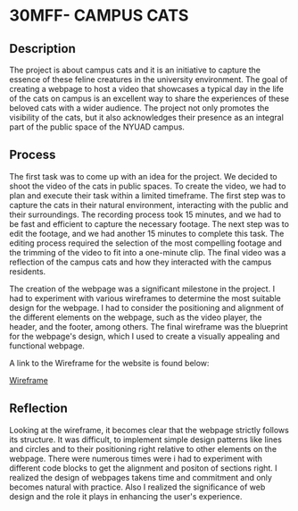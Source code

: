 <h1>30MFF- CAMPUS CATS</h1>
<h2>Description</h2>
<p>The project is about campus cats and it is an initiative to capture the essence of these feline creatures in the university environment. The goal of creating a webpage to host a video that showcases a typical day in the life of the cats on campus is an excellent way to share the experiences of these beloved cats with a wider audience. The project not only promotes the visibility of the cats, but it also acknowledges their presence as an integral part of the public space of the NYUAD campus.</p>
<h2>Process</h2>
<p>The first task was to come up with an idea for the project. We decided to shoot the video of the cats in public spaces. To create the video, we had to plan and execute their task within a limited timeframe. The first step was to capture the cats in their natural environment, interacting with the public and their surroundings. The recording process took 15 minutes, and we had to be fast and efficient to capture the necessary footage. The next step was to edit the footage, and we had another 15 minutes to complete this task. The editing process required the selection of the most compelling footage and the trimming of the video to fit into a one-minute clip. The final video was a reflection of the campus cats and how they interacted with the campus residents.</p>
<p>The creation of the webpage was a significant milestone in the project. I had to experiment with various wireframes to determine the most suitable design for the webpage. I had to consider the positioning and alignment of the different elements on the webpage, such as the video player, the header, and the footer, among others. The final wireframe was the blueprint for the webpage's design, which I used to create a visually appealing and functional webpage.</p>
<p>A link to the Wireframe for the website is found below: </p>
<a href = "https://xd.adobe.com/view/2e95a716-ada6-4d1e-8e10-d03c648fcdf2-7bc6/">Wireframe</a>
<h2>Reflection</h2> 
<p>Looking at the wireframe, it becomes clear that the webpage strictly follows its structure. It was difficult, to implement simple design patterns like lines and circles and to their positioning right relative to other elements on the webpage. There were numerous times were i had to experiment with different code blocks to get the alignment and positon of sections right. I realized the design of webpages takens time and commitment and only becomes natural with practice. Also I realized the significance of web design and the role it plays in enhancing the user's experience. </p>
